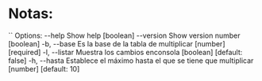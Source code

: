 # Notas:
``
Options:
      --help     Show help                                             [boolean]
      --version  Show version number                                   [boolean]
  -b, --base     Es la base de la tabla de multiplicar       [number] [required]
  -l, --listar   Muestra los cambios enconsola        [boolean] [default: false]
  -h, --hasta    Establece el máximo hasta el que se tiene que multiplicar
                                                          [number] [default: 10]
```